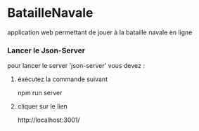 # BatailleNavale

application web permettant de jouer à la bataille navale en ligne

### Lancer le Json-Server

pour lancer le server 'json-server' vous devez :

1. éxécutez la commande suivant

   npm run server

2. cliquer sur le lien

   http://localhost:3001/

